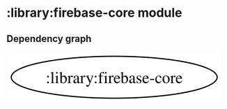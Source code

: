 # :library:firebase-core module
## Dependency graph
![Dependency graph](../../docs/images/graphs/dep_graph_library_firebase_core.svg)
